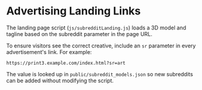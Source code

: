 # Advertising Landing Links

The landing page script (`js/subredditLanding.js`) loads a 3D model and tagline based on the subreddit parameter in the page URL.

To ensure visitors see the correct creative, include an `sr` parameter in every advertisement's link. For example:

```
https://print3.example.com/index.html?sr=art
```

The value is looked up in `public/subreddit_models.json` so new subreddits can be added without modifying the script.
